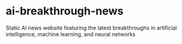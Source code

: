 # ai-breakthrough-news
Static AI news website featuring the latest breakthroughs in artificial intelligence, machine learning, and neural networks

